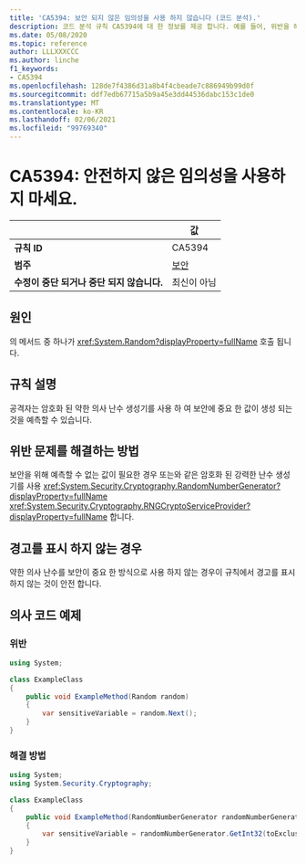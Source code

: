 ```yaml
---
title: 'CA5394: 보안 되지 않은 임의성을 사용 하지 않습니다 (코드 분석).'
description: 코드 분석 규칙 CA5394에 대 한 정보를 제공 합니다. 예를 들어, 위반을 해결 하는 방법, 위반 하는 경우를 포함 합니다.
ms.date: 05/08/2020
ms.topic: reference
author: LLLXXXCCC
ms.author: linche
f1_keywords:
- CA5394
ms.openlocfilehash: 128de7f4386d31a8b4f4cbeade7c886949b99d0f
ms.sourcegitcommit: ddf7edb67715a5b9a45e3dd44536dabc153c1de0
ms.translationtype: MT
ms.contentlocale: ko-KR
ms.lasthandoff: 02/06/2021
ms.locfileid: "99769340"
---
```

# <a name="ca5394-do-not-use-insecure-randomness"></a>CA5394: 안전하지 않은 임의성을 사용하지 마세요.

| | 값 |
|-|-|
| **규칙 ID** |CA5394|
| **범주** |[보안](security-warnings.md)|
| **수정이 중단 되거나 중단 되지 않습니다.** |최신이 아님|

## <a name="cause"></a>원인

의 메서드 중 하나가 <xref:System.Random?displayProperty=fullName> 호출 됩니다.

## <a name="rule-description"></a>규칙 설명

공격자는 암호화 된 약한 의사 난수 생성기를 사용 하 여 보안에 중요 한 값이 생성 되는 것을 예측할 수 있습니다.

## <a name="how-to-fix-violations"></a>위반 문제를 해결하는 방법

보안을 위해 예측할 수 없는 값이 필요한 경우 또는와 같은 암호화 된 강력한 난수 생성기를 사용 <xref:System.Security.Cryptography.RandomNumberGenerator?displayProperty=fullName> <xref:System.Security.Cryptography.RNGCryptoServiceProvider?displayProperty=fullName> 합니다.

## <a name="when-to-suppress-warnings"></a>경고를 표시 하지 않는 경우

약한 의사 난수를 보안이 중요 한 방식으로 사용 하지 않는 경우이 규칙에서 경고를 표시 하지 않는 것이 안전 합니다.

## <a name="pseudo-code-examples"></a>의사 코드 예제

### <a name="violation"></a>위반

```csharp
using System;

class ExampleClass
{
    public void ExampleMethod(Random random)
    {
        var sensitiveVariable = random.Next();
    }
}
```

### <a name="solution"></a>해결 방법

```csharp
using System;
using System.Security.Cryptography;

class ExampleClass
{
    public void ExampleMethod(RandomNumberGenerator randomNumberGenerator, int toExclusive)
    {
        var sensitiveVariable = randomNumberGenerator.GetInt32(toExclusive);
    }
}
```
